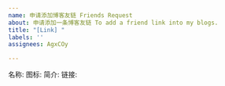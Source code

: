 ```yaml
---
name: 申请添加博客友链 Friends Request
about: 申请添加一条博客友链 To add a friend link into my blogs.
title: "[Link] "
labels: ''
assignees: AgxCOy

---
```


<!--
请像这样填写内容 You shall fill these blanks like this:

名称 Friend Name: frg2089 岛风
图标 Avatar: https://avatars.githubusercontent.com/u/42184238
简介 Your Brief: 就只是一个常年不活跃的博客网站
链接 Site Link: https://blog.shimakaze.dev/
-->
名称: 
图标: 
简介: 
链接:
